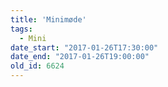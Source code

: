 ```yaml
---
title: 'Minimøde'
tags:
  - Mini
date_start: "2017-01-26T17:30:00"
date_end: "2017-01-26T19:00:00"
old_id: 6624
---
```

